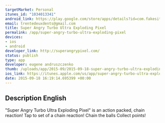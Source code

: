 ```yaml
--- 
targetMarket: Personal
itunes_id: "1034013341"
android_link: https://play.google.com/store/apps/details?id=com.fakesite.explode
email: trentedeuxdents@gmail.com
title: Super Angry Turbo Ultra Exploding Pixel
permalink: /app/super-angry-turbo-ultra-exploding-pixel
devices: 
- ios
- android
developer_link: http://superangrypixel.com/
status: publish
type: app
developer: eugene andruszczenko
thumb: /uploads/app/2015-09/2015-09-18-super-angry-turbo-ultra-exploding-pixel.png
ios_link: https://itunes.apple.com/us/app/super-angry-turbo-ultra-exploding/id1034013341?mt=8
date: 2015-09-18 16:19:14.695399 +00:00
---
```


Description
English
--------
"Super Angry Turbo Ultra Exploding Pixel" is an action packed, chain reaction!
Tap to set of a chain reaction!
Chain the balls
Collect points!
